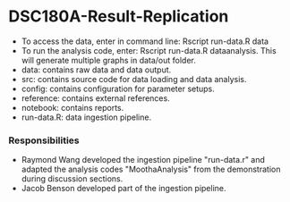# DSC180A-Result-Replication
- To access the data, enter in command line: Rscript run-data.R data
- To run the analysis code, enter: Rscript run-data.R dataanalysis. This will generate multiple graphs in data/out folder.
- data: contains raw data and data output.
- src: contains source code for data loading and data analysis.
- config: contains configuration for parameter setups.
- reference: contains external references.
- notebook: contains reports.
- run-data.R: data ingestion pipeline.


### Responsibilities
- Raymond Wang developed the ingestion pipeline "run-data.r" and adapted the analysis codes "MoothaAnalysis" from the demonstration during discussion sections.
- Jacob Benson developed part of the ingestion pipeline.
